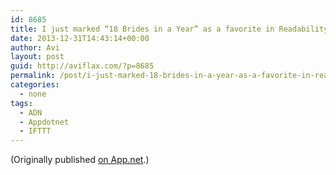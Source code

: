 ```yaml
---
id: 8685
title: I just marked “18 Brides in a Year” as a favorite in Readability. http://www.readability.com/articles/qxhf4ir0
date: 2013-12-31T14:43:14+00:00
author: Avi
layout: post
guid: http://aviflax.com/?p=8685
permalink: /post/i-just-marked-18-brides-in-a-year-as-a-favorite-in-readability-httpwww-readability-comarticlesqxhf4ir0/
categories:
  - none
tags:
  - ADN
  - Appdotnet
  - IFTTT
---
```

(Originally published [on App.net](http://alpha.app.net/aviflax/post/18617783).)